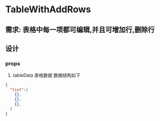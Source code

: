 # TableWithAddRows

## 需求: 表格中每一项都可编辑,并且可增加行,删除行

## 设计

### props
1. tableData 表格数据 数据结构如下
``` json 
{
  "list":[
    {},
    {},
    {},
  ]
}

```


